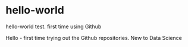 # hello-world
hello-world test. first time using Github

Hello - first time trying out the Github repositories.  New to Data Science
